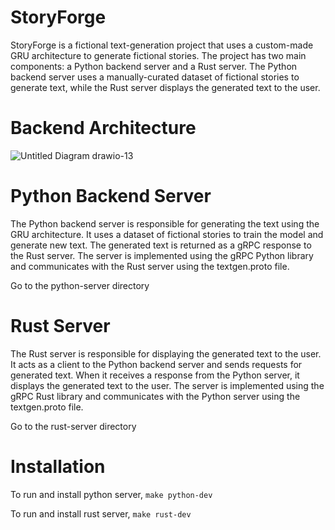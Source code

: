 # StoryForge
StoryForge is a fictional text-generation project that uses a custom-made GRU architecture to generate fictional stories. The project has two main components: a Python backend server and a Rust server. The Python backend server uses a manually-curated dataset of fictional stories to generate text, while the Rust server displays the generated text to the user.

# Backend Architecture


![Untitled Diagram drawio-13](https://user-images.githubusercontent.com/64341057/233660031-0db73248-6572-4ac8-8d78-2bd317357b87.png)


# Python Backend Server
The Python backend server is responsible for generating the text using the GRU architecture. It uses a dataset of fictional stories to train the model and generate new text. The generated text is returned as a gRPC response to the Rust server. The server is implemented using the gRPC Python library and communicates with the Rust server using the textgen.proto file.

Go to the python-server directory

# Rust Server
The Rust server is responsible for displaying the generated text to the user. It acts as a client to the Python backend server and sends requests for generated text. When it receives a response from the Python server, it displays the generated text to the user. The server is implemented using the gRPC Rust library and communicates with the Python server using the textgen.proto file.

Go to the rust-server directory

# Installation

To run and install python server,
`make python-dev`

To run and install rust server,
`make rust-dev`
